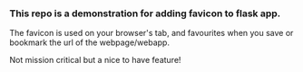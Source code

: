 ### This repo is a demonstration for adding favicon to flask app.

The favicon is used on your browser's tab, and favourites when you save or bookmark the url of the webpage/webapp.

Not mission critical but a nice to have feature!
